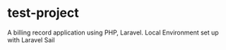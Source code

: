 # test-project
A billing record application using PHP, Laravel. Local Environment set up with Laravel Sail
